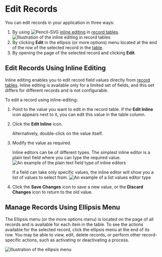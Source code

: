 # Edit Records

<!-- start_edit -->

You can edit records in your application in three ways:

1. By using ![Pencil-SVG](_themes/sphinx_rtd_theme/static/svg-icons/pencil.svg) [inline editing](index.md#doc-grids-actions-records-edit-inline) in [record tables](../../navigation/record-tables.md#doc-grids).
   ![Illustration of the inline editing in record tables](user/img/getting_started/records/inline_editing_example.png)
2. By clicking  <i class="fa fa-edit fa-lg" aria-hidden="true"></i> **Edit** in the ellipsis (or more options) menu located at the end of the row of the selected record in the [table](../../navigation/record-tables.md#doc-grids).
3. By opening the page of the selected record and clicking **Edit**.

## Edit Records Using Inline Editing

Inline editing enables you to edit record field values directly from [record tables](index.md#user-guide-ui-components-view-pages). Inline editing is available only for a limited set of fields, and this set differs for different records and is not configurable.

To edit a record using inline-editing:

1. Point to the value you want to edit in the record table. If the <i class="fas fa-pencil-alt" aria-hidden="true"></i> **Edit Inline** icon appears next to it, you can edit this value in the table column.
2. Click the <i class="fas fa-pencil-alt" aria-hidden="true"></i> **Edit Inline** icon.

   Alternatively, double-click on the value itself.
3. Modify the value as required.

   Inline editors can be of different types. The simplest inline editor is a plain text field where you can type the required value.
   ![An example of the plain text field type of inline editors](user/img/getting_started/records/grids/inline_editing_example.png)

   If a field can take only specific values, the inline editor will show you a list of values to select from.
   ![An example of a list values editor type](user/img/getting_started/records/grids/grids_inlineeditor2.png)
4. Click the <i class="fa fa-check fa-lg" aria-hidden="true"></i> **Save Changes** icon to save a new value, or the <i class="fa fa-ban fa-lg" aria-hidden="true"></i> **Discard Changes** icon to return to the old value.

## Manage Records Using Ellipsis Menu

The Ellipsis menu (or the more options menu) is located on the page of all records and is available for each item in the table. To see the actions available for the selected record, click the ellipsis menu at the end of its row. You may be able to view, edit, delete records, or perform other record-specific actions, such as activating or deactivating a process.

![Illustration of the ellipsis menu](user/img/getting_started/records/grids/grids_editrecord.png)
<!-- finish_edit -->
<!-- fa-bars = fa-navicon -->
<!-- Ic Tiles is used as Set As Default in saved views, and as tiles in display layout options -->
<!-- IcPencil refers to Rename in Commerce and Inline Editing in CRM -->
<!-- Check mark in the square. -->
<!-- SortDesc is also used as drop-down arrow -->
<!-- A -->
<!-- B -->
<!-- C -->
<!-- D -->
<!-- E -->
<!-- F -->
<!-- G -->
<!-- H -->
<!-- I -->
<!-- L -->
<!-- M -->
<!-- P -->
<!-- R -->
<!-- S -->
<!-- T -->
<!-- U -->
<!-- Z -->
